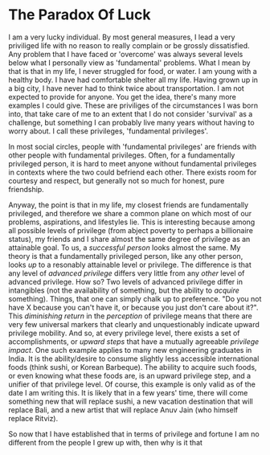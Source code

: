 # The Paradox Of Luck

I am a very lucky individual. By most general measures, I lead a very priviliged life with no reason to really complain or be grossly dissatisfied. Any problem that I have faced or 'overcome' was always several levels below what I personally view as 'fundamental' problems. What I mean by that is that in my life, I never struggled for food, or water. I am young with a healthy body. I have had comfortable shelter all my life. Having grown up in a big city, I have never had to think twice about transportation. I am not expected to provide for anyone. You get the idea, there's many more examples I could give. These are priviliges of the circumstances I was born into, that take care of me to an extent that I do not consider 'survival' as a challenge, but something I can probably live many years without having to worry about. I call these privileges, 'fundamental privileges'.

In most social circles, people with 'fundamental privileges' are friends with other people with fundamental privileges. Often, for a fundamentally privileged person, it is hard to meet anyone without fundamental privileges in contexts where the two could befriend each other. There exists room for courtesy and respect, but generally not so much for honest, pure friendship.

Anyway, the point is that in my life, my closest friends are fundamentally privileged, and therefore we share a common plane on which most of our problems, aspirations, and lifestyles lie. This is interesting because among all possible levels of privilege (from abject poverty to perhaps a billionaire status), my friends and I share almost the same degree of privilege as an attainable goal. To us, a *successful person* looks almost the same. My theory is that a fundamentally privileged person, like any other person, looks *up* to a resonably attainable level or privilege. The difference is that any level of *advanced privilege* differs very little from any *other* level of advanced privilege. How so? Two levels of advanced privilege differ in intangibles (not the availability of something, but the ability to *acquire* something). Things, that one can simply chalk up to preference. "Do you not have X because you can't have it, or because you just don't care about it?". This *diminishing return* in the *perception* of privilege means that there are very few universal markers that clearly and unquestionably indicate upward privilege mobility. And so, at every privilege level, there exists a set of accomplishments, or *upward steps* that have a mutually agreeable *privilege impact*. One such example applies to many new engineering graduates in India. It is the ability/desire to consume slightly less accessible international foods (think sushi, or Korean Barbeque). The abiility to acquire such foods, or even knowing what these foods are, is an upward privilege step, and a unifier of that privilege level. Of course, this example is only valid as of the date I am writing this. It is likely that in a few years' time, there will come something new that will replace sushi, a new vacation destination that will replace Bali, and a new artist that will replace Anuv Jain (who himself replace Ritviz).

So now that I have established that in terms of privilege and fortune I am no different from the people I grew up with, then why is it that 
